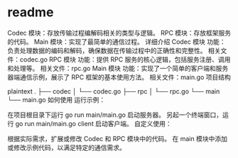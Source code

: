 # readme

Codec 模块：存放传输过程编解码相关的类型与逻辑。
RPC 模块：存放框架服务的代码。
Main 模块：实现了最简单的通信过程。
详细介绍
Codec 模块
功能：负责处理数据的编码和解码，确保数据在传输过程中的正确性和完整性。
相关文件：codec.go
RPC 模块
功能：提供 RPC 服务的核心逻辑，包括服务注册、调用和处理等。
相关文件：rpc.go
Main 模块
功能：实现了一个简单的客户端和服务器端通信示例，展示了 RPC 框架的基本使用方法。
相关文件：main.go
项目结构

plaintext
.
├── codec
│   └── codec.go
├── rpc
│   └── rpc.go
└── main
    └── main.go
如何使用
运行示例：

在项目根目录下运行 go run main/main.go 启动服务器。
另起一个终端窗口，运行 go run main/main.go client 启动客户端。
自定义使用：

根据实际需求，扩展或修改 Codec 和 RPC 模块中的代码。
在 main 模块中添加或修改示例代码，以满足特定的通信需求。
